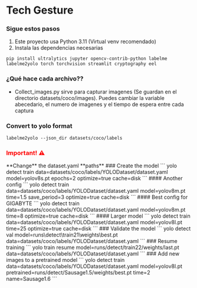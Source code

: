 # Tech Gesture

### Sigue estos pasos
1. Este proyecto usa Python 3.11 (Virtual venv recomendado)
2. Instala las dependencias necesarias
```
pip install ultralytics jupyter opencv-contrib-python labelme labelme2yolo torch torchvision streamlit cryptography eel
```
### ¿Qué hace cada archivo??
* Collect_images.py sirve para capturar imagenes
   (Se guardan en el directorio datasets/coco/images). Puedes cambiar la variable abecedario, el numero de imagenes y el tiempo de espera entre cada captura

### Convert to yolo format
```
labelme2yolo --json_dir datasets/coco/labels
```

<h3 style="color: red">Important! ⚠️</h3>
**Change** the dataset.yaml **paths**
### Create the model
```
yolo detect train data=datasets/coco/labels/YOLODataset/dataset.yaml model=yolov8s.pt epochs=2 optimize=true cache=disk
```
#### Another config
```
yolo detect train data=datasets/coco/labels/YOLODataset/dataset.yaml model=yolov8m.pt time=1.5 save_period=3 optimize=true cache=disk
```
#### Best config for GIGABYTE
```
yolo detect train data=datasets/coco/labels/YOLODataset/dataset.yaml model=yolov8m.pt time=8 optimize=true cache=disk
```
#### Larger model
```
yolo detect train data=datasets/coco/labels/YOLODataset/dataset.yaml model=yolov8l.pt time=25 optimize=true cache=disk
```
### Validate the model
```
yolo detect val model=runs\detect\train21\weights\best.pt data=datasets/coco/labels/YOLODataset/dataset.yaml
```
### Resume training
```
yolo train resume model=runs/detect/train22/weights/last.pt data=datasets/coco/labels/YOLODataset/dataset.yaml
```
### Add new images to a pretrained model
```
yolo detect train data=datasets/coco/labels/YOLODataset/dataset.yaml model=yolov8l.pt pretrained=runs/detect/Sausage1.5/weights/best.pt time=2 name=Sausage1.6
```